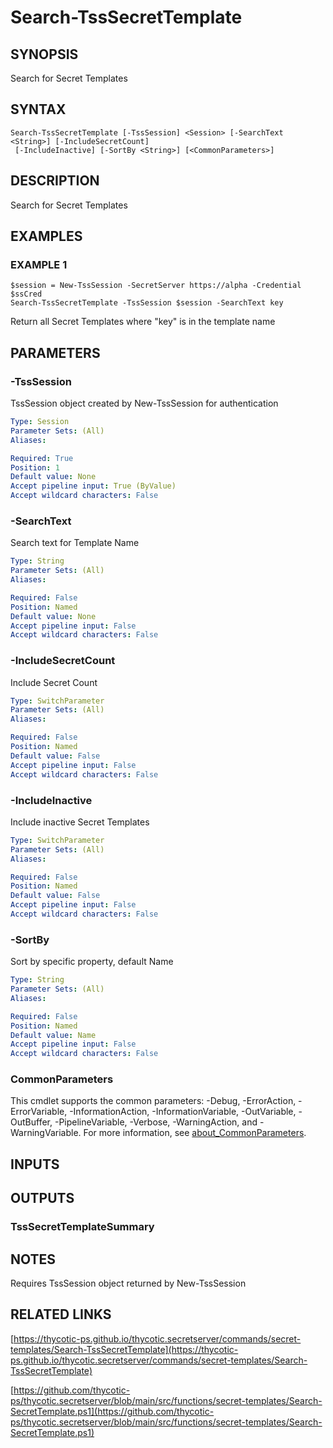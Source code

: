 # Search-TssSecretTemplate

## SYNOPSIS
Search for Secret Templates

## SYNTAX

```
Search-TssSecretTemplate [-TssSession] <Session> [-SearchText <String>] [-IncludeSecretCount]
 [-IncludeInactive] [-SortBy <String>] [<CommonParameters>]
```

## DESCRIPTION
Search for Secret Templates

## EXAMPLES

### EXAMPLE 1
```
$session = New-TssSession -SecretServer https://alpha -Credential $ssCred
Search-TssSecretTemplate -TssSession $session -SearchText key
```

Return all Secret Templates where "key" is in the template name

## PARAMETERS

### -TssSession
TssSession object created by New-TssSession for authentication

```yaml
Type: Session
Parameter Sets: (All)
Aliases:

Required: True
Position: 1
Default value: None
Accept pipeline input: True (ByValue)
Accept wildcard characters: False
```

### -SearchText
Search text for Template Name

```yaml
Type: String
Parameter Sets: (All)
Aliases:

Required: False
Position: Named
Default value: None
Accept pipeline input: False
Accept wildcard characters: False
```

### -IncludeSecretCount
Include Secret Count

```yaml
Type: SwitchParameter
Parameter Sets: (All)
Aliases:

Required: False
Position: Named
Default value: False
Accept pipeline input: False
Accept wildcard characters: False
```

### -IncludeInactive
Include inactive Secret Templates

```yaml
Type: SwitchParameter
Parameter Sets: (All)
Aliases:

Required: False
Position: Named
Default value: False
Accept pipeline input: False
Accept wildcard characters: False
```

### -SortBy
Sort by specific property, default Name

```yaml
Type: String
Parameter Sets: (All)
Aliases:

Required: False
Position: Named
Default value: Name
Accept pipeline input: False
Accept wildcard characters: False
```

### CommonParameters
This cmdlet supports the common parameters: -Debug, -ErrorAction, -ErrorVariable, -InformationAction, -InformationVariable, -OutVariable, -OutBuffer, -PipelineVariable, -Verbose, -WarningAction, and -WarningVariable. For more information, see [about_CommonParameters](http://go.microsoft.com/fwlink/?LinkID=113216).

## INPUTS

## OUTPUTS

### TssSecretTemplateSummary
## NOTES
Requires TssSession object returned by New-TssSession

## RELATED LINKS

[https://thycotic-ps.github.io/thycotic.secretserver/commands/secret-templates/Search-TssSecretTemplate](https://thycotic-ps.github.io/thycotic.secretserver/commands/secret-templates/Search-TssSecretTemplate)

[https://github.com/thycotic-ps/thycotic.secretserver/blob/main/src/functions/secret-templates/Search-SecretTemplate.ps1](https://github.com/thycotic-ps/thycotic.secretserver/blob/main/src/functions/secret-templates/Search-SecretTemplate.ps1)

